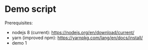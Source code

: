 # Demo script

Prerequisites: 
- nodejs 8 (current): https://nodejs.org/en/download/current/
- yarn (improved npm): https://yarnpkg.com/lang/en/docs/install/
- demo 1
